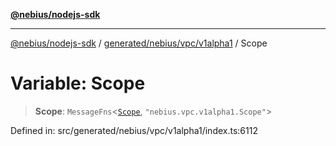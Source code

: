 [**@nebius/nodejs-sdk**](../../../../../README.md)

***

[@nebius/nodejs-sdk](../../../../../README.md) / [generated/nebius/vpc/v1alpha1](../README.md) / Scope

# Variable: Scope

> **Scope**: `MessageFns`\<[`Scope`](../interfaces/Scope.md), `"nebius.vpc.v1alpha1.Scope"`\>

Defined in: src/generated/nebius/vpc/v1alpha1/index.ts:6112
